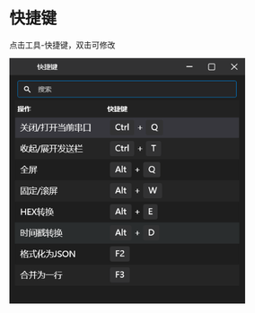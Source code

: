 # 快捷键

点击工具-快捷键，双击可修改

<img src="Image/image-20230510231108274.png" alt="image-20230510231108274" style="zoom:80%;" />